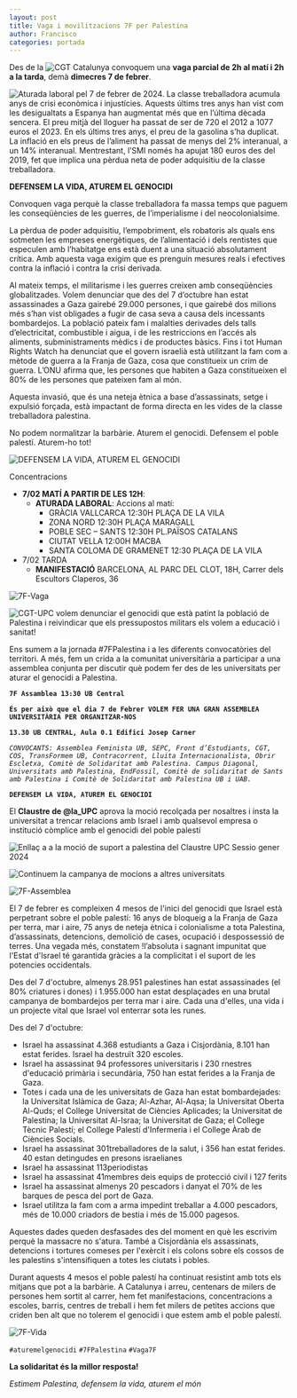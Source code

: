 ```yaml
---
layout: post
title: Vaga i movilitzacions 7F per Palestina
author: Francisco
categories: portada
---
```

<p align="justify">

Des de la ![CGT Catalunya](https://cgtcatalunya.cat/vaga7f/)
convoquem una **vaga parcial de 2h al matí i 2h a la tarda**, demà **dimecres 7 de febrer**.

![Aturada laboral](http://www.cgtbarcelona.org/ssab/vaga-7-de-febrer-aturada-laboral-per-palestina/) pel 7 de febrer de 2024.
La classe treballadora acumula anys de crisi econòmica i injustícies.
Aquests últims tres anys han vist com les desigualtats a Espanya han augmentat més que en l’última dècada sencera.
El preu mitjà del lloguer ha passat de ser de 720 el 2012 a 1077 euros el 2023.
En els últims tres anys, el preu de la gasolina s’ha duplicat.
La inflació en els preus de l’aliment ha passat de menys del 2% interanual, a un 14% interanual.
Mentrestant, l’SMI només ha apujat 180 euros des del 2019, fet que implica una pèrdua neta de poder adquisitiu de la classe treballadora.

**DEFENSEM LA VIDA, ATUREM EL GENOCIDI**

Convoquen vaga perquè la classe treballadora fa massa temps que paguem les conseqüències de les guerres,
de l’imperialisme i del neocolonialsime.

La pèrdua de poder adquisitiu, l’empobriment, els robatoris als quals ens sotmeten les empreses energètiques,
de l’alimentació i dels rentistes que especulen amb l’habitatge ens està duent a una situació absolutament crítica.
Amb aquesta vaga exigim que es prenguin mesures reals i efectives contra la inflació i contra la crisi derivada.

Al mateix temps, el militarisme i les guerres creixen amb conseqüències globalitzades.
Volem denunciar que des del 7 d’octubre han estat assassinades a Gaza gairebé 29.000 persones,
i que gairebé dos milions més s’han vist obligades a fugir de casa seva a causa dels incessants bombardejos.
La població pateix fam i malalties derivades dels talls d’electricitat, combustible i aigua, i de les restriccions en l’accés als aliments,
subministraments mèdics i de productes bàsics. Fins i tot Human Rights Watch ha denunciat que el govern israelià està utilitzant
la fam com a mètode de guerra a la Franja de Gaza, cosa que constitueix un crim de guerra.
L’ONU afirma que, les persones que habiten a Gaza constitueixen el 80% de les persones que pateixen fam al món.

Aquesta invasió, que és una neteja ètnica a base d’assassinats, setge i expulsió forçada, està impactant de forma directa
en les vides de la classe treballadora palestina.

No podem normalitzar la barbàrie. Aturem el genocidi. Defensem el poble palestí. Aturem-ho tot!

</p>

![DEFENSEM LA VIDA, ATUREM EL GENOCIDI](https://www.cgtensenyament.cat/vaga-7f-aturem-el-genocidi-aturem-ho-tot/#aturemelgenocidi)

Concentracions
* **7/02 MATÍ A PARTIR DE LES 12H**:
    + **ATURADA LABORAL**: Accions al matí:
        - GRÀCIA VALLCARCA 12:30H PLAÇA DE LA VILA
        - ZONA NORD 12:30H PLAÇA MARAGALL
        - POBLE SEC – SANTS 12:30H PL.PAÏSOS CATALANS
        - CIUTAT VELLA 12:00H MACBA
        - SANTA COLOMA DE GRAMENET 12:30 PLAÇA DE LA VILA
* 7/02 TARDA
    + **MANIFESTACIÓ** BARCELONA, AL PARC DEL CLOT, 18H, Carrer dels Escultors Claperos, 36

![7F-Vaga](https://cgt-upc.github.io/assets/img/7F-Vaga-CGT.750.jpg)

![CGT-UPC](https://cgt-upc.github.io/) volem denunciar el genocidi que està patint la població de Palestina i reivindicar que
els pressupostos militars els volem a educació i sanitat!

Ens sumem a la jornada #7FPalestina i a les diferents convocatòries del territori.
A més, fem un crida a la comunitat universitària a participar a una assemblea conjunta per discutir què podem fer
des de les universitats per aturar el genocidi a Palestina.

**`7F Assamblea 13:30 UB Central`**

**`És per això que el dia 7 de Febrer VOLEM FER UNA GRAN ASSEMBLEA UNIVERSITÀRIA PER ORGANITZAR-NOS`**

**`13.30 UB CENTRAL, Aula 0.1 Edifici Josep Carner`**

_`CONVOCANTS: Assemblea Feminista UB, SEPC, Front d’Estudiants, CGT, COS, TransFormem UB, Contracorrent,
Lluita Internacionalista, Obrir Escletxa, Comitè de Solidaritat amb Palestina. Campus Diagonal, Universitats amb Palestina, EndFossil,
Comitè de solidaritat de Sants amb Palestina i Comitè de Solidaritat amb Palestina UB i UAB.`_

**`DEFENSEM LA VIDA, ATUREM EL GENOCIDI`**

El **Claustre de @la_UPC** aprova la moció recolçada per nosaltres i insta la universitat a trencar relacions
amb Israel i amb qualsevol empresa o institució còmplice amb el genocidi del poble palestí

![Enllaç a a la moció de suport a palestina del Claustre UPC Sessio gener 2024]()

![Continuem la campanya de mocions a altres universitats](https://t.co/fg6ksQMJYS)

![7F-Assemblea](https://cgt-upc.github.io/assets/img/7F-Aturem-el-Mon.500.jpg)

El 7 de febrer es compleixen 4 mesos de l'inici del genocidi que Israel està perpetrant sobre el poble palestí:
16 anys de bloqueig a la Franja de Gaza per terra, mar i aire, 75 anys de neteja ètnica i colonialisme a tota Palestina,
d’assassinats, detencions, demolició de cases, ocupació i despossessió de terres. Una vegada més, constatem
!l’absoluta i sagnant impunitat que l'Estat d'lsrael té garantida gràcies a la complicitat i el suport de les potencies occidentals.

Des del 7 d'octubre, almenys 28.951 palestines han estat assassinades (el 80% criatures i dones)
i 1.955.000 han estat desplaçades en una brutal campanya de bombardejos per terra mar i aire.
Cada una d'elles, una vida i un projecte vital que Israel vol enterrar sota les runes.

Des del 7 d'octubre:
  * Israel ha assassinat 4.368 estudiants a Gaza i Cisjordània, 8.101 han estat ferides. Israel ha destruït 320 escoles.
  * Israel ha assassinat 94 professores universitaris i 230 rnestres d'educació primària i secundària, 750 han estat ferides a la Franja de Gaza.
  * Totes i cada una de les universitats de Gaza han estat bombardejades:
        la Universitat Islàmica de Gaza; Al-Azhar, Al-Aqsa;
        la Universitat Oberta Al-Quds;
        el College Universitat de Ciències Aplicades;
        la Universitat de Palestina;
        la Universitat Al-Israa;
        la Universitat de Gaza;
        el College Tècnic Palestí;
        el College Palestí d'Infermeria i
        el College Àrab de Ciències Socials.
  * Israel ha assassinat 301treballadores de la salut, i 356 han estat ferides. 40 estan detingudes en presons israelianes
  * Israel ha assassinat 113periodistas
  * Israel ha assassinat 41membres deis equips de protecció civil i 127 ferits
  * Israel ha assassinat almenys 20 pescadors i danyat el 70% de les barques de pesca del port de Gaza.
  * Israel utilitza la fam com a arma impedint treballar a 4.000 pescadors, més de 10.000 criadors de bestia i més de 15.000 pagesos.
 
Aquestes dades queden desfasades des del moment en què les escrivim perquè la massacre no s'atura.
També a Cisjordània els assassinats, detencions i tortures comeses per l'exèrcit i els colons sobre els cossos de les palestins
s'intensifiquen a totes les ciutats i pobles.
 
Durant aquests 4 mesos el poble palestí ha continuat resistint amb tots els mitjans que pot a la barbàrie.
A Catalunya i arreu, centenars de milers de persones hem sortit al carrer, hem fet manifestacions, concentracions a escoles, barris,
centres de treball i hem fet milers de petites accions que criden ben alt que no tolerem el genocidi i que estem amb el poble palestí.

![7F-Vida](https://cgt-upc.github.io/assets/img/Palestina-Defensen-la-Vida.png)

`#aturemelgenocidi`
`#7FPalestina`
`#Vaga7F`

**La solidaritat és la millor resposta!**

_Estimem Palestina, defensem la vida, aturem el món_
